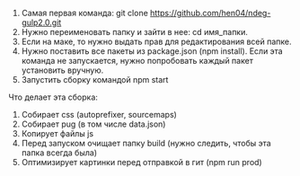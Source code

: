 1. Самая первая команда: git clone https://github.com/hen04/ndeg-gulp2.0.git
2. Нужно переименовать папку и зайти в нее: cd имя_папки.
3. Если на маке, то нужно выдать прав для редактирования всей папке.
4. Нужно поставить все пакеты из package.json (npm install). Если эта 
   команда не запускается, нужно попробовать каждый пакет установить вручную.
5. Запустить сборку командой npm start

Что делает эта сборка:
1. Собирает css (autoprefixer, sourcemaps)
2. Собирает pug (в том числе data.json)
3. Копирует файлы js
4. Перед запуском очищает папку build (нужно следить, чтобы эта папка всегда 
   была)
5. Оптимизирует картинки перед отправкой в гит (npm run prod)